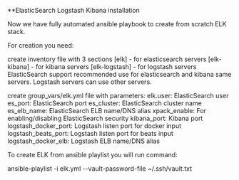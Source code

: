 **ElasticSearch Logstash Kibana installation

Now we have fully automated ansible playbook to create from scratch ELK stack.

For creation you need:

create inventory file with 3 sections [elk] - for elasticsearch servers [elk-kibana] - for kibana servers [elk-logstash] - for logstash servers ElasticSearch support recommended use for elasticsearch and kibana same servers. Logstash servers can use other servers.

create group_vars/elk.yml file with parameters: elk.user: ElasticSearch user es_port: ElasticSearch port es_cluster: ElasticSearch cluster name es_elb_name: ElasticSearch ELB name/DNS alias xpack_enable: For enabling/disabling ElasticSearch security kibana_port: Kibana port logstash_docker_port: Logstash listen port for docker input logstash_beats_port: Logstash listen port for beats input logstash_docker_elb: Logstash ELB name/DNS alias

To create ELK from ansible playlist you will run command:

ansible-playlist -i elk.yml --vault-password-file ~/.ssh/vault.txt
